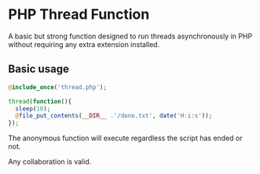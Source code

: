 # PHP Thread Function
A basic but strong function designed to run threads asynchronously in PHP without requiring any extra extension installed.

Basic usage
-

```php
@include_once('thread.php');

thread(function(){
  sleep(10);
  @file_put_contents(__DIR__ .'/done.txt', date('H:i:s'));
});
```

The anonymous function will execute regardless the script has ended or not.

Any collaboration is valid.

